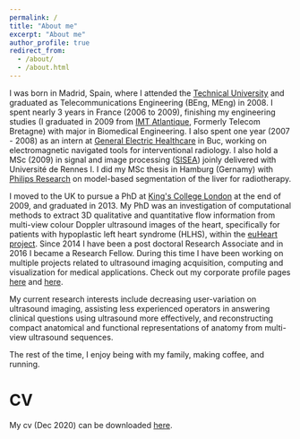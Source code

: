 ```yaml
---
permalink: /
title: "About me"
excerpt: "About me"
author_profile: true
redirect_from: 
  - /about/
  - /about.html
---
```


I was born in Madrid, Spain, where I attended the [Technical University](https://www.etsit.upm.es/) and graduated as Telecommunications Engineering (BEng, MEng) in 2008. I spent nearly 3 years in France (2006 to 2009), finishing my engineering studies (I graduated in 2009 from [IMT Atlantique](https://www.imt-atlantique.fr/en), Formerly Telecom Bretagne) with major in Biomedical Engineering. I also spent one year (2007 - 2008) as an intern at [General Electric Healthcare](https://www.gehealthcare.com/) in Buc, working on electromagnetic navigated tools for interventional radiology. I also hold a MSc (2009) in signal and image processing ([SISEA](https://istic.univ-rennes1.fr/master-2-eea-parcours-signal-image-systemes-integres-automatique-sisea-0)) joinly delivered with Université de Rennes I. I did my MSc thesis in Hamburg (Gernamy) with [Philips Research](https://www.philips.com/a-w/research/home) on model-based segmentation of the liver for radiotherapy.  

I moved to the UK to pursue a PhD at [King's College London](https://www.kcl.ac.uk/bmeis) at the end of 2009, and graduated in 2013. My PhD was an investigation of computational methods to extract 3D qualitative and quantitative flow information from multi-view colour Doppler ultrasound images of the heart, specifically for patients with hypoplastic left heart syndrome (HLHS), within the [euHeart project](http://www.euheart.eu/). Since 2014 I have been a post doctoral Research Associate and in 2016 I became a Research Fellow. During this time I have been working on multiple projects related to ultrasound imaging acquisition, computing and visualization for medical applications. Check out my corporate profile pages [here](https://kclpure.kcl.ac.uk/portal/alberto.gomez.html) and [here](https://www.kcl.ac.uk/people/alberto-gomez).

My current research interests include decreasing user-variation on ultrasound imaging, assisting less experienced operators in answering clinical questions using ultrasound more effectively, and reconstructing compact anatomical and functional representations of anatomy from multi-view ultrasound sequences.

The rest of the time, I enjoy being with my family, making coffee, and running.

# CV 

My cv (Dec 2020) can be downloaded [here](files/cv.pdf).
